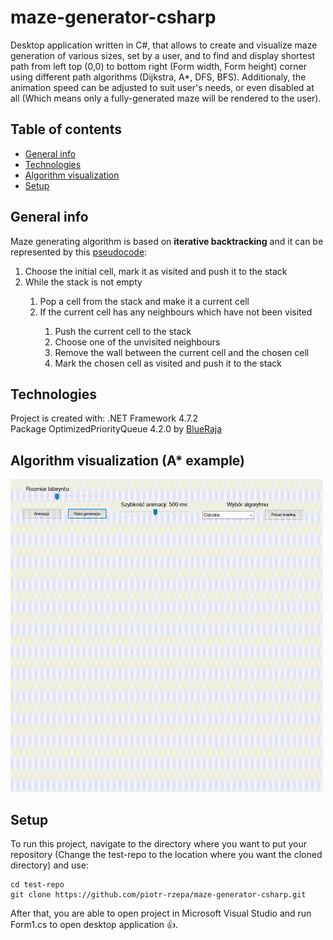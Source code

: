 # maze-generator-csharp
Desktop application written in C#, that allows to create and visualize maze generation of various sizes, set by a user, and to find and display shortest path from left top (0,0) to bottom right (Form width, Form height) corner using different path algorithms (Dijkstra, A*, DFS, BFS). Additionaly, the animation speed can be adjusted to suit user's needs, or even disabled at all (Which means only a fully-generated maze will be rendered to the user). 

## Table of contents
* [General info](#general-info)
* [Technologies](#technologies)
* [Algorithm visualization](#algorithm-visualization)
* [Setup](#setup)

## General info
Maze generating algorithm is based on **iterative backtracking** and it can be represented by this [pseudocode](https://en.wikipedia.org/wiki/Maze_generation_algorithm):
<ol>
  <li>Choose the initial cell, mark it as visited and push it to the stack</li>
  <li>While the stack is not empty</li>
  <ol>
    <li>Pop a cell from the stack and make it a current cell</li>
    <li>If the current cell has any neighbours which have not been visited</li>
    <ol>
      <li>Push the current cell to the stack</li>
      <li>Choose one of the unvisited neighbours</li>
      <li>Remove the wall between the current cell and the chosen cell</li>
      <li>Mark the chosen cell as visited and push it to the stack</li>
      </ol>
  </ol>
</ol>

## Technologies
Project is created with:
.NET Framework 4.7.2<br>
Package OptimizedPriorityQueue 4.2.0 by [BlueRaja](https://github.com/BlueRaja/High-Speed-Priority-Queue-for-C-Sharp)<br>

## Algorithm visualization (A* example)
<img src="./Images/maze-generator.gif" width="500" height="500" alt="ERROR: NOT FOUND">


## Setup 

To run this project, navigate to the directory where you want to put your repository (Change the test-repo to the location where you want the cloned directory) and use:

```
cd test-repo
git clone https://github.com/piotr-rzepa/maze-generator-csharp.git
```

After that, you are able to open project in Microsoft Visual Studio and run Form1.cs to open desktop application :+1:.


